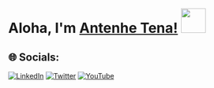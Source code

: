 # Aloha, I'm [Antenhe Tena!](https://www.linkedin.com/in/tenaa/) <img src = "https://raw.githubusercontent.com/MartinHeinz/MartinHeinz/master/wave.gif" width = 50px>


## 🌐 Socials:
[![LinkedIn](https://img.shields.io/badge/LinkedIn-%230077B5.svg?logo=linkedin&logoColor=white)](https://linkedin.com/in/tenaa) [![Twitter](https://img.shields.io/badge/Twitter-%231DA1F2.svg?logo=Twitter&logoColor=white)](https://twitter.com/tena_codes) [![YouTube](https://img.shields.io/badge/YouTube-%23FF0000.svg?logo=YouTube&logoColor=white)](https://youtube.com/c/TenaCodes) 

  
